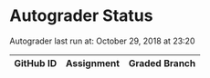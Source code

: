 # Autograder Status
Autograder last run at: October 29, 2018 at 23:20

| GitHub ID | Assignment | Graded Branch |
|-----------|------------|---------------|

